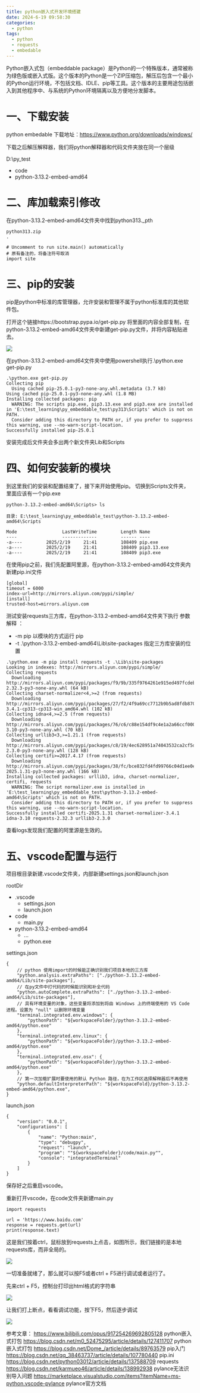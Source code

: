 ```yaml
---
title: python嵌入式开发环境搭建
date: 2024-6-19 09:58:30
categories:
  - python
tags:
  - python
  - requests
  - embedable
---
```


Python嵌入式包（embeddable package）是Python的一个特殊版本，通常被称为绿色版或嵌入式版。这个版本的Python是一个ZIP压缩包，解压后包含一个最小的Python运行环境，不包括文档、IDLE、pip等工具。这个版本的主要用途包括嵌入到其他程序中、与系统的Python环境隔离以及方便地分发脚本。

<!-- more -->


# 一、下载安装

python embedable 下载地址：https://www.python.org/downloads/windows/

下载之后解压解释器，我们将python解释器和代码文件夹放在同一个层级

D:\py_test
- code
- python-3.13.2-embed-amd64

# 二、库加载索引修改

在python-3.13.2-embed-amd64文件夹中找到python313._pth

```
python313.zip
.

# Uncomment to run site.main() automatically
# 原有备注的，将备注符号取消
import site
```

# 三、pip的安装

pip是python中标准的库管理器，允许安装和管理不属于python标准库的其他软件包。

打开这个链接https://bootstrap.pypa.io/get-pip.py
将里面的内容全部复制，在python-3.13.2-embed-amd64文件夹中新建get-pip.py文件，并将内容粘贴进去。

![](/pics/python/env_1.png)

在python-3.13.2-embed-amd64文件夹中使用powershell执行.\python.exe get-pip.py

```
.\python.exe get-pip.py
Collecting pip
  Using cached pip-25.0.1-py3-none-any.whl.metadata (3.7 kB)
Using cached pip-25.0.1-py3-none-any.whl (1.8 MB)
Installing collected packages: pip
  WARNING: The scripts pip.exe, pip3.13.exe and pip3.exe are installed in 'E:\test_learning\py_embeddable_test\py313\Scripts' which is not on PATH.
  Consider adding this directory to PATH or, if you prefer to suppress this warning, use --no-warn-script-location.
Successfully installed pip-25.0.1
```

安装完成后文件夹会多出两个新文件夹Lib和Scripts

# 四、如何安装新的模块

到这里我们的安装和配置结束了，接下来开始使用pip。
切换到Scripts文件夹，里面应该有一个pip.exe

```
python-3.13.2-embed-amd64\Scripts> ls

目录: E:\test_learning\py_embeddable_test\python-3.13.2-embed-amd64\Scripts

Mode                 LastWriteTime         Length Name
----                 -------------         ------ ----
-a----         2025/2/19     21:41         108409 pip.exe
-a----         2025/2/19     21:41         108409 pip3.13.exe
-a----         2025/2/19     21:41         108409 pip3.exe
```

在使用pip之前，我们先配置阿里源，在python-3.13.2-embed-amd64文件夹内新建pip.ini文件

```
[global]
timeout = 6000
index-url=http://mirrors.aliyun.com/pypi/simple/
[install]
trusted-host=mirrors.aliyun.com
```

测试安装requests三方库，在python-3.13.2-embed-amd64文件夹下执行
参数解释 ：
- -m pip 以模块的方式运行 pip
- -t .\python-3.13.2-embed-amd64\Lib\site-packages 指定三方库安装的位置

```
.\python.exe -m pip install requests -t .\Lib\site-packages
Looking in indexes: http://mirrors.aliyun.com/pypi/simple/
Collecting requests
  Downloading http://mirrors.aliyun.com/pypi/packages/f9/9b/335f9764261e915ed497fcdeb11df5dfd6f7bf257d4a6a2a686d80da4d54/requests-2.32.3-py3-none-any.whl (64 kB)
Collecting charset-normalizer<4,>=2 (from requests)
  Downloading http://mirrors.aliyun.com/pypi/packages/27/f2/4f9a69cc7712b9b5ad8fdb87039fd89abba997ad5cbe690d1835d40405b0/charset_normalizer-3.4.1-cp313-cp313-win_amd64.whl (102 kB)
Collecting idna<4,>=2.5 (from requests)
  Downloading http://mirrors.aliyun.com/pypi/packages/76/c6/c88e154df9c4e1a2a66ccf0005a88dfb2650c1dffb6f5ce603dfbd452ce3/idna-3.10-py3-none-any.whl (70 kB)
Collecting urllib3<3,>=1.21.1 (from requests)
  Downloading http://mirrors.aliyun.com/pypi/packages/c8/19/4ec628951a74043532ca2cf5d97b7b14863931476d117c471e8e2b1eb39f/urllib3-2.3.0-py3-none-any.whl (128 kB)
Collecting certifi>=2017.4.17 (from requests)
  Downloading http://mirrors.aliyun.com/pypi/packages/38/fc/bce832fd4fd99766c04d1ee0eead6b0ec6486fb100ae5e74c1d91292b982/certifi-2025.1.31-py3-none-any.whl (166 kB)
Installing collected packages: urllib3, idna, charset-normalizer, certifi, requests
  WARNING: The script normalizer.exe is installed in 'E:\test_learning\py_embeddable_test\python-3.13.2-embed-amd64\Scripts' which is not on PATH.
  Consider adding this directory to PATH or, if you prefer to suppress this warning, use --no-warn-script-location.
Successfully installed certifi-2025.1.31 charset-normalizer-3.4.1 idna-3.10 requests-2.32.3 urllib3-2.3.0
```

查看logs发现我们配置的阿里源是生效的。

# 五、vscode配置与运行

项目根目录新建.vscode文件夹，内部新建settings.json和launch.json

rootDir
- .vscode
  - settings.json
  - launch.json
- code
  - main.py
- python-3.13.2-embed-amd64
  - ...
  - python.exe

settings.json

```
{   
    // python 使用import的时候能正确识别我们项目本地的三方库
    "python.analysis.extraPaths": ["./python-3.13.2-embed-amd64/Lib/site-packages"],
    // 在py文件中打代码的时候能识别和补全代码
    "python.autoComplete.extraPaths": ["./python-3.13.2-embed-amd64/Lib/site-packages"],
    // 具有环境变量的对象，这些变量将添加到将由 Windows 上的终端使用的 VS Code 进程。设置为 "null" 以删除环境变量
    "terminal.integrated.env.windows": {
        "pythonPath": "${workspaceFolder}/python-3.13.2-embed-amd64/python.exe"
    },
    "terminal.integrated.env.linux": {
        "pythonPath": "${workspaceFolder}/python-3.13.2-embed-amd64/python.exe"
    },
    "terminal.integrated.env.osx": {
        "pythonPath": "${workspaceFolder}/python-3.13.2-embed-amd64/python.exe"
    },
    // 第一次加载扩展时要使用的默认 Python 路径，在为工作区选择解释器后不再使用
    "python.defaultInterpreterPath": "${workspaceFold}/python-3.13.2-embed-amd64/python.exe",
}
```

launch.json

```
{
    "version": "0.0.1",
    "configurations": [
        {
            "name": "Python:main",
            "type": "debugpy",
            "request": "launch",
            "program": ""${workspaceFolder}/code/main.py"",
            "console": "integratedTerminal"
        }
    ]
}
```

保存好之后重启vscode。

重新打开vscode，在code文件夹新建main.py

```
import requests

url = 'https://www.baidu.com'
response = requests.get(url)
print(response.text)
```

这是我们按着ctrl，鼠标放到requests上点击，如图所示，我们链接的是本地requests库，而非全局的。

![](/pics/python/env_2.png)

一切准备就绪了，那么就可以按F5或者ctrl + F5进行调试或者运行了。

先来ctrl + F5，控制台打印出html格式的字符串

![](/pics/python/env_3.png)

让我们打上断点，看看调试功能，按下F5，然后逐步调试

![](/pics/python/env_4.png)


参考文章：
https://www.bilibili.com/opus/917254269692805128 python嵌入式打包
https://blog.csdn.net/m0_52475295/article/details/127411707 python嵌入式打包
https://blog.csdn.net/Dome_/article/details/89763579 pip入门
https://blog.csdn.net/qq_38463737/article/details/107780440 pip.ini
https://blog.csdn.net/python03012/article/details/137588709 requests
https://blog.csdn.net/karmueo46/article/details/138992938 pylance无法识别导入问题
https://marketplace.visualstudio.com/items?itemName=ms-python.vscode-pylance pylance官方文档